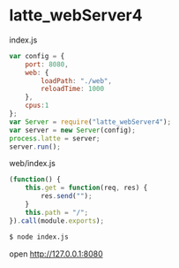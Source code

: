 # latte_webServer4
index.js
```js
var config = {
	port: 8080,
	web: {
		loadPath: "./web",
		reloadTime: 1000
	},
	cpus:1
};
var Server = require("latte_webServer4");
var server = new Server(config);
process.latte = server;
server.run();
```

web/index.js
```js
(function() {
	this.get = function(req, res) {
		res.send("");
	}
	this.path = "/";
}).call(module.exports);	
```

```bash
$ node index.js
```

open http://127.0.0.1:8080